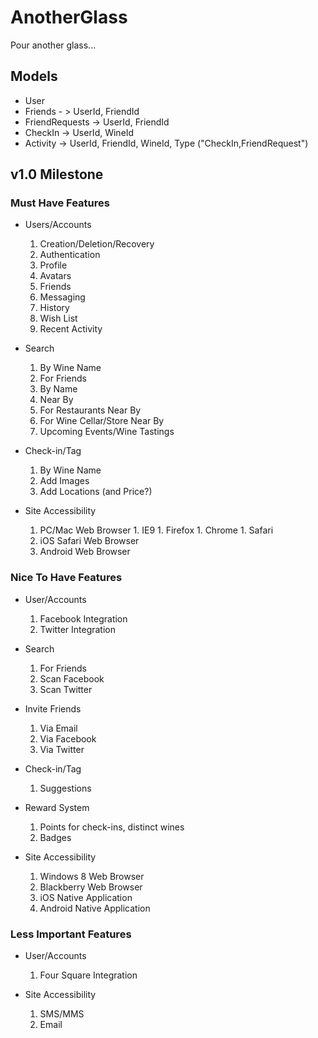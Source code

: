 AnotherGlass
============

Pour another glass...

## Models

* User
* Friends - > UserId, FriendId
* FriendRequests -> UserId, FriendId
* CheckIn -> UserId, WineId
* Activity -> UserId, FriendId, WineId, Type ("CheckIn,FriendRequest")


v1.0 Milestone
--------------

### Must Have Features

*  Users/Accounts 

    1.  Creation/Deletion/Recovery
    1.  Authentication
    1.  Profile
    1.  Avatars
    1.  Friends
    1.  Messaging
    1.  History
    1.  Wish List
    1.  Recent Activity    

*  Search

    1.  By Wine Name
    1.  For Friends
      1. By Name
      1. Near By
    1.  For Restaurants Near By
    1.  For Wine Cellar/Store Near By
    1.  Upcoming Events/Wine Tastings

*  Check-in/Tag

    1. By Wine Name
    1. Add Images
    1. Add Locations (and Price?)

* Site Accessibility

    1. PC/Mac Web Browser
      1. IE9
      1. Firefox
      1. Chrome
      1. Safari
    1. iOS Safari Web Browser
    1. Android Web Browser

###  Nice To Have Features

*  User/Accounts

    1. Facebook Integration
    1. Twitter Integration

*  Search

    1.  For Friends
      1. Scan Facebook
      1. Scan Twitter

*  Invite Friends
    1. Via Email
    1. Via Facebook
    1. Via Twitter

* Check-in/Tag

    1. Suggestions

*  Reward System
    1. Points for check-ins, distinct wines
    1. Badges

*  Site Accessibility

    1. Windows 8 Web Browser
    1. Blackberry Web Browser
    1. iOS Native Application
    1. Android Native Application

###  Less Important Features

*  User/Accounts

    1. Four Square Integration

*  Site Accessibility
    
    1. SMS/MMS
    1. Email